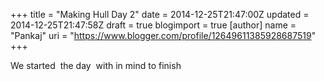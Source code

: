 +++
title = "Making Hull Day 2"
date = 2014-12-25T21:47:00Z
updated = 2014-12-25T21:47:58Z
draft = true
blogimport = true 
[author]
	name = "Pankaj"
	uri = "https://www.blogger.com/profile/12649611385928687519"
+++

<div dir="ltr" style="text-align: left;" trbidi="on">We started&nbsp; the day&nbsp; with in mind to finish</div>
